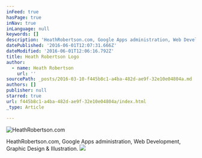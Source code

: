 ```yaml
---
inFeed: true
hasPage: true
inNav: true
inLanguage: null
keywords: []
description: 'HeathRobertson.com, Google Apps administration, Web Development, Graphic Design & Illustration.'
datePublished: '2016-06-01T12:07:31.666Z'
dateModified: '2016-06-01T12:06:16.792Z'
title: Heath Robertson Logo
author:
  - name: Heath Robertson
    url: ''
sourcePath: _posts/2016-03-10-f445b8c1-a4ba-482d-ae9f-32e10e04804a.md
authors: []
publisher: null
starred: true
url: f445b8c1-a4ba-482d-ae9f-32e10e04804a/index.html
_type: Article

---
```

![HeathRobertson.com](https://s3-us-west-2.amazonaws.com/the-grid-img/p/fea49c0ba5d70f55774bd6cfe77ea4782ac85514.png)

HeathRobertson.com, Google Apps administration, Web Development, Graphic Design & Illustration.
![](https://the-grid-user-content.s3-us-west-2.amazonaws.com/832f40e9-2a19-4f29-8983-27c29bc25e4b.jpg)